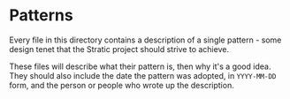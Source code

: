 # Patterns

Every file in this directory contains a description of a single
pattern - some design tenet that the Stratic project should strive to achieve.

These files will describe what their pattern is, then why it's a good
idea. They should also include the date the pattern was adopted, in
`YYYY-MM-DD` form, and the person or people who wrote up the
description.
